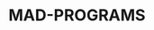 # MAD-PROGRAMS
   <manifest xmlns:android="http://schemas.android.com/apk/res/android">
       <application>
           <activity android:name=".MainActivity" android:exported="true">
               <intent-filter>
                   <action android:name="android.intent.action.MAIN"/>
                   <category android:name="android.intent.category.LAUNCHER"/>
               </intent-filter>
           </activity>
           <activity android:name=".SecondActivity" android:screenOrientation="landscape"/>
       </application>
   </manifest>
   
